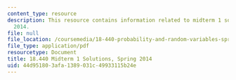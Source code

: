 ```yaml
---
content_type: resource
description: This resource contains information related to midterm 1 solutions, spring
  2014.
file: null
file_location: /coursemedia/18-440-probability-and-random-variables-spring-2014/44d951803afa1389031c49933115b24e_MIT18_440S14_mid1_2014_sol.pdf
file_type: application/pdf
resourcetype: Document
title: 18.440 Midterm 1 Solutions, Spring 2014
uid: 44d95180-3afa-1389-031c-49933115b24e
---
```

